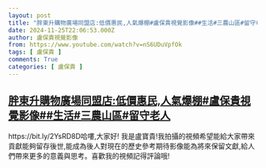 ```yaml
---
layout: post
title: "胖東升購物廣場同盟店:低價惠民,人氣爆棚#盧保貴視覺影像##生活#三農山區#留守老人"
date: 2024-11-25T22:06:53.000Z
author: 盧保貴視覺影像
from: https://www.youtube.com/watch?v=nS6UDuVpfOk
tags: [ 盧保貴 ]
comments: True
categories: [ 盧保貴 ]
---
```

<!--1732572413000-->
[胖東升購物廣場同盟店:低價惠民,人氣爆棚#盧保貴視覺影像##生活#三農山區#留守老人](https://www.youtube.com/watch?v=nS6UDuVpfOk)
------

<div>
https://bit.ly/2YsRD8D哈嘍,大家好! 我是盧寶貴!我拍攝的視頻希望能給大家帶來貢獻能夠留存後世,能成為後人對現在的歷史參考期待影像能為將來保留文獻,給人們帶來更多的意義與思考。喜歡我的視頻記得評論哦!
</div>
